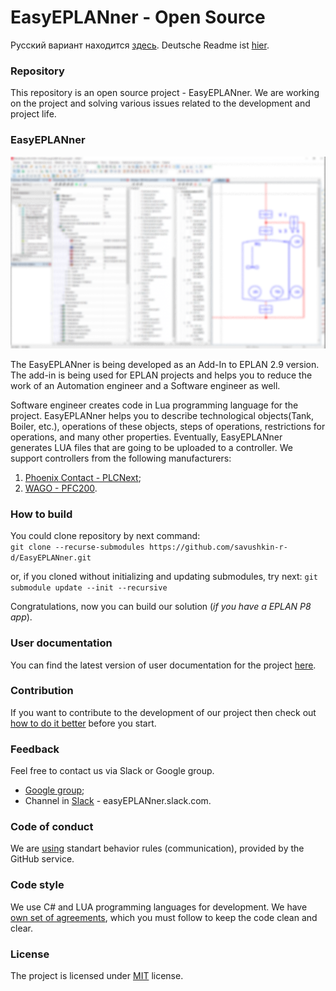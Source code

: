 
# EasyEPLANner - Open Source

Русский вариант находится [здесь](docs/ru/readme.md). Deutsche Readme ist [hier](docs/de/readme.md).

### Repository

This repository is an open source project - EasyEPLANner.
We are working on the project and solving various issues related to the development and project life.


### EasyEPLANner

<img src="docs/user_manual/images/EasyEplannerPreview.png">

The EasyEPLANner is being developed as an Add-In to EPLAN 2.9 version. The add-in is being used for EPLAN projects and helps you to reduce the work of an Automation engineer and a Software engineer as well.

Software engineer creates code in Lua programming language for the project. EasyEPLANner helps you to describe technological objects(Tank, Boiler, etc.), operations of these objects, steps of operations, restrictions for operations, and many other properties. Eventually, EasyEPLANner generates LUA files that are going to be uploaded to a controller. We support controllers from the following manufacturers:

1. [Phoenix Contact - PLCNext](https://github.com/plcnext);
2. [WAGO - PFC200](https://github.com/WAGO).

### How to build
You could clone repository by next command:  
`git clone --recurse-submodules https://github.com/savushkin-r-d/EasyEPLANner.git`

or, if you cloned without initializing and updating submodules, try next:
`git submodule update --init --recursive`

Congratulations, now you can build our solution (_if you have a EPLAN P8 app_).

### User documentation
You can find the latest version of user documentation for the project [here](docs/user_manual/ReadMe.md).


### Contribution
If you want to contribute to the development of our project then check out [how to do it better](docs/contributing.md) before you start.


### Feedback

Feel free to contact us via Slack or Google group.

* [Google group](https://groups.google.com/forum/#!forum/easyEPLANner);
* Channel in [Slack](https://slack.com) - easyEPLANner.slack.com.


### Code of conduct
We are [using](docs/CODE_OF_CONDUCT.md)
standart behavior rules (communication), provided by the GitHub service.


### Code style
We use C# and LUA programming languages for development. We have [own set of agreements](docs/codestyle.md), which you must follow to keep the code clean and clear.


### License
The project is licensed under [MIT](LICENSE.txt) license.
